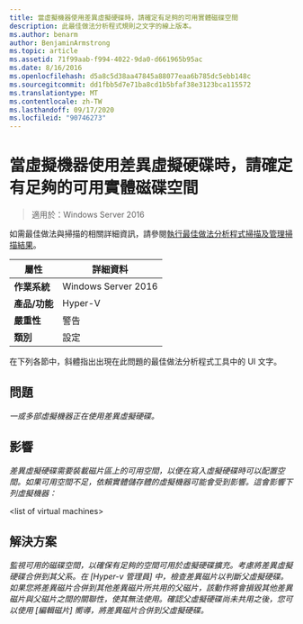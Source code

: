 ```yaml
---
title: 當虛擬機器使用差異虛擬硬碟時，請確定有足夠的可用實體磁碟空間
description: 此最佳做法分析程式規則之文字的線上版本。
ms.author: benarm
author: BenjaminArmstrong
ms.topic: article
ms.assetid: 71f99aab-f994-4022-9da0-d661965b95ac
ms.date: 8/16/2016
ms.openlocfilehash: d5a8c5d38aa47845a88077eaa6b785dc5ebb148c
ms.sourcegitcommit: dd1fbb5d7e71ba8cd1b5bfaf38e3123bca115572
ms.translationtype: MT
ms.contentlocale: zh-TW
ms.lasthandoff: 09/17/2020
ms.locfileid: "90746273"
---
```

# <a name="ensure-sufficient-physical-disk-space-is-available-when-virtual-machines-use-differencing-virtual-hard-disks"></a>當虛擬機器使用差異虛擬硬碟時，請確定有足夠的可用實體磁碟空間

>適用於：Windows Server 2016

如需最佳做法與掃描的相關詳細資訊，請參閱[執行最佳做法分析程式掃描及管理掃描結果](https://go.microsoft.com/fwlink/p/?LinkID=223177)。

|屬性|詳細資料|
|-|-|
|**作業系統**|Windows Server 2016|
|**產品/功能**|Hyper-V|
|**嚴重性**|警告|
|**類別**|設定|

在下列各節中，斜體指出出現在此問題的最佳做法分析程式工具中的 UI 文字。

## <a name="issue"></a>問題
*一或多部虛擬機器正在使用差異虛擬硬碟。*

## <a name="impact"></a>影響
*差異虛擬硬碟需要裝載磁片區上的可用空間，以便在寫入虛擬硬碟時可以配置空間。如果可用空間不足，依賴實體儲存體的虛擬機器可能會受到影響。這會影響下列虛擬機器：*

\<list of virtual machines>

## <a name="resolution"></a>解決方案
*監視可用的磁碟空間，以確保有足夠的空間可用於虛擬硬碟擴充。考慮將差異虛擬硬碟合併到其父系。在 [Hyper-v 管理員] 中，檢查差異磁片以判斷父虛擬硬碟。如果您將差異磁片合併到其他差異磁片所共用的父磁片，該動作將會損毀其他差異磁片與父磁片之間的關聯性，使其無法使用。確認父虛擬硬碟尚未共用之後，您可以使用 [編輯磁片] 嚮導，將差異磁片合併到父虛擬硬碟。*



